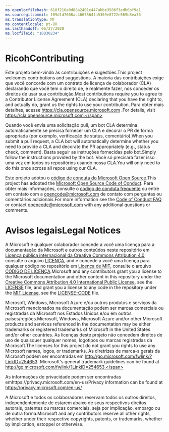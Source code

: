 ```yaml
---
ms.openlocfilehash: 618f216a0d88a2401c447abbe3586f3edb0bf9e1
ms.sourcegitcommit: 109d1d7608ac4667564fa5369e8722e569b8ea36
ms.translationtype: MT
ms.contentlocale: pt-BR
ms.lasthandoff: 06/27/2020
ms.locfileid: "10830234"
---
```

# <span data-ttu-id="64a44-101">Ricoh</span><span class="sxs-lookup"><span data-stu-id="64a44-101">Contributing</span></span>

<span data-ttu-id="64a44-102">Este projeto bem-vindo às contribuições e sugestões.</span><span class="sxs-lookup"><span data-stu-id="64a44-102">This project welcomes contributions and suggestions.</span></span>  <span data-ttu-id="64a44-103">A maioria das contribuições exige que você concorde com um contrato de licença de colaborador (CLA) declarando que você tem o direito de, e realmente fazer, nos conceder os direitos de usar sua contribuição.</span><span class="sxs-lookup"><span data-stu-id="64a44-103">Most contributions require you to agree to a Contributor License Agreement (CLA) declaring that you have the right to, and actually do, grant us the rights to use your contribution.</span></span> <span data-ttu-id="64a44-104">Para obter mais detalhes, acesse https://cla.opensource.microsoft.com .</span><span class="sxs-lookup"><span data-stu-id="64a44-104">For details, visit https://cla.opensource.microsoft.com.</span></span>

<span data-ttu-id="64a44-105">Quando você envia uma solicitação pull, um bot CLA determina automaticamente se precisa fornecer um CLA e decorar o PR de forma apropriada (por exemplo, verificação de status, comentário).</span><span class="sxs-lookup"><span data-stu-id="64a44-105">When you submit a pull request, a CLA bot will automatically determine whether you need to provide a CLA and decorate the PR appropriately (e.g., status check, comment).</span></span> <span data-ttu-id="64a44-106">Basta seguir as instruções fornecidas pelo bot.</span><span class="sxs-lookup"><span data-stu-id="64a44-106">Simply follow the instructions provided by the bot.</span></span> <span data-ttu-id="64a44-107">Você só precisará fazer isso uma vez em todos os repositórios usando nossa CLA.</span><span class="sxs-lookup"><span data-stu-id="64a44-107">You will only need to do this once across all repos using our CLA.</span></span>

<span data-ttu-id="64a44-108">Este projeto adotou o [código de conduta do Microsoft Open Source](https://opensource.microsoft.com/codeofconduct/).</span><span class="sxs-lookup"><span data-stu-id="64a44-108">This project has adopted the [Microsoft Open Source Code of Conduct](https://opensource.microsoft.com/codeofconduct/).</span></span>
<span data-ttu-id="64a44-109">Para obter mais informações, consulte o [código de conduta frequente](https://opensource.microsoft.com/codeofconduct/faq/) ou entre em contato com a [opencode@microsoft.com](mailto:opencode@microsoft.com) de contato com perguntas ou comentários adicionais.</span><span class="sxs-lookup"><span data-stu-id="64a44-109">For more information see the [Code of Conduct FAQ](https://opensource.microsoft.com/codeofconduct/faq/) or contact [opencode@microsoft.com](mailto:opencode@microsoft.com) with any additional questions or comments.</span></span>

# <span data-ttu-id="64a44-110">Avisos legais</span><span class="sxs-lookup"><span data-stu-id="64a44-110">Legal Notices</span></span>

<span data-ttu-id="64a44-111">A Microsoft e qualquer colaborador concede a você uma licença para a documentação da Microsoft e outros conteúdos neste repositório em [Licença pública internacional da Creative Commons Attribution 4.0](https://creativecommons.org/licenses/by/4.0/legalcode), consulte o arquivo [LICENÇA](LICENSE), and e concede a você uma licença para qualquer código no repositório em [Licença de MIT](https://opensource.org/licenses/MIT), consulte o arquivo [CÓDIGO DE LICENÇA](LICENSE-CODE).</span><span class="sxs-lookup"><span data-stu-id="64a44-111">Microsoft and any contributors grant you a license to the Microsoft documentation and other content in this repository under the [Creative Commons Attribution 4.0 International Public License](https://creativecommons.org/licenses/by/4.0/legalcode), see the [LICENSE](LICENSE) file, and grant you a license to any code in the repository under the [MIT License](https://opensource.org/licenses/MIT), see the [LICENSE-CODE](LICENSE-CODE) file.</span></span>

<span data-ttu-id="64a44-112">Microsoft, Windows, Microsoft Azure e/ou outros produtos e serviços da Microsoft mencionados na documentação podem ser marcas comerciais ou registradas da Microsoft nos Estados Unidos e/ou em outros países/regiões.</span><span class="sxs-lookup"><span data-stu-id="64a44-112">Microsoft, Windows, Microsoft Azure and/or other Microsoft products and services referenced in the documentation may be either trademarks or registered trademarks of Microsoft in the United States and/or other countries.</span></span>
<span data-ttu-id="64a44-113">As licenças deste projeto não concedem direitos de uso de quaisquer qualquer nomes, logotipos ou marcas registradas da Microsoft.</span><span class="sxs-lookup"><span data-stu-id="64a44-113">The licenses for this project do not grant you rights to use any Microsoft names, logos, or trademarks.</span></span>
<span data-ttu-id="64a44-114">As diretrizes de marca-s gerais da Microsoft podem ser encontradas em http://go.microsoft.com/fwlink/?LinkID=254653 .</span><span class="sxs-lookup"><span data-stu-id="64a44-114">Microsoft's general trademark guidelines can be found at http://go.microsoft.com/fwlink/?LinkID=254653.</span></span>

<span data-ttu-id="64a44-115">As informações de privacidade podem ser encontradas emhttps://privacy.microsoft.com/en-us/</span><span class="sxs-lookup"><span data-stu-id="64a44-115">Privacy information can be found at https://privacy.microsoft.com/en-us/</span></span>

<span data-ttu-id="64a44-116">A Microsoft e todos os colaboradores reservam todos os outros direitos, independentemente de estarem abaixo de seus respectivos direitos autorais, patentes ou marcas comerciais, seja por implicação, embargo ou de outra forma.</span><span class="sxs-lookup"><span data-stu-id="64a44-116">Microsoft and any contributors reserve all other rights, whether under their respective copyrights, patents, or trademarks, whether by implication, estoppel or otherwise.</span></span>
